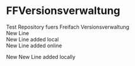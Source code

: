 # FFVersionsverwaltung  
Test Repository fuers Freifach Versionsverwaltung  
New Line  
New Line added local  
New Line added online  

New New Line added locally  